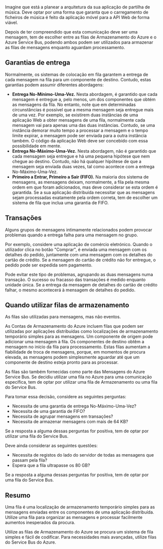 Imagine que está a planear a arquitetura da sua aplicação de partilha de música. Deve optar por uma forma que garanta que o carregamento de ficheiros de música é feito da aplicação móvel para a API Web de forma viável.

Depois de ter compreendido que esta comunicação deve ser uma mensagem, tem de escolher entre as filas de Armazenamento do Azure e o Azure Service Bus, podendo ambos podem ser utilizados para armazenar as filas de mensagens enquanto aguardam processamento.

## <a name="delivery-guarantees"></a>Garantias de entrega

Normalmente, os sistemas de colocação em fila garantem a entrega de cada mensagem na fila para um componente de destino. Contudo, estas garantias podem assumir diferentes abordagens:

- **Entrega No-Mínimo-Uma-Vez.** Nesta abordagem, é garantido que cada mensagem é entregue a, pelo menos, um dos componentes que obtém as mensagens da fila. No entanto, note que em determinadas circunstâncias é possível que a mesma mensagem seja entregue mais de uma vez. Por exemplo, se existirem duas instâncias de uma aplicação Web a obter mensagens de uma fila, normalmente cada mensagem vai para apenas uma das duas instâncias. Contudo, se uma instância demorar muito tempo a processar a mensagem e o tempo limite expirar, a mensagem pode ser enviada para a outra instância também. O código da aplicação Web deve ser concebido com essa possibilidade em mente.
- **Entrega No-Máximo-Uma-Vez.** Nesta abordagem, não é garantido que cada mensagem seja entregue e há uma pequena hipótese que nem chegue ao destino. Contudo, não há qualquer hipótese de que a mensagem seja enviada duas vezes, tal como acontece com a entrega No-Máximo-Uma-Vez.
- **Primeiro a Entrar, Primeiro a Sair (FIFO).** Na maioria dos sistema de mensagens, as mensagens deixam, normalmente, a fila pela mesma ordem em que foram adicionados, mas deve considerar se esta ordem é garantida. Se a sua aplicação distribuída necessitar que as mensagens sejam processadas exatamente pela ordem correta, tem de escolher um sistema de fila que inclua uma garantia de FIFO.

## <a name="transactions"></a>Transações

Alguns grupos de mensagens intimamente relacionados podem provocar problemas quando a entrega falha para uma mensagem no grupo.

Por exemplo, considere uma aplicação de comércio eletrónico. Quando o utilizador clica no botão "Comprar", é enviada uma mensagem com os detalhes do pedido, juntamente com uma mensagem com os detalhes do cartão de crédito. Se a mensagem do cartão de crédito não for entregue, o pedido pode ser expedida sem pagamento.

Pode evitar este tipo de problemas, agrupando as duas mensagens numa transação. O sucesso ou fracasso das transações é medido enquanto unidade única. Se a entrega da mensagem de detalhes do cartão de crédito falhar, o mesmo acontecerá à mensagem de detalhes do pedido.

## <a name="when-to-use-storage-queues"></a>Quando utilizar filas de armazenamento

As filas são utilizadas para mensagens, mas não eventos.

As Contas de Armazenamento do Azure incluem filas que podem ser utilizadas por aplicações distribuídas como localizações de armazenamento temporário simples para as mensagens. Um componente de origem pode adicionar uma mensagem à fila. Os componentes de destino obtêm a mensagem no início da fila para processamento. Estas filas aumentam a fiabilidade de troca de mensagens, porque, em momentos de procura elevada, as mensagens podem simplesmente aguardar até que um componente de destino esteja pronto para as processar.

As filas são também fornecidas como parte das Mensagens do Azure Service Bus. Se decidiu utilizar uma fila no Azure para uma comunicação específica, tem de optar por utilizar uma fila de Armazenamento ou uma fila do Service Bus.

Para tomar essa decisão, considere as seguintes perguntas:

- Necessita de uma garantia de entrega No-Máximo-Uma-Vez?
- Necessita de uma garantia de FIFO?
- Necessita de agrupar mensagens em transações?
- Necessita de armazenar mensagens com mais de 64 KB?

Se a resposta a alguma dessas perguntas for positiva, tem de optar por utilizar uma fila do Service Bus.

Deve ainda considerar as seguintes questões:

- Necessita de registos do lado do servidor de todas as mensagens que passam pela fila?
- Espera que a fila ultrapasse os 80 GB?

Se a resposta a alguma dessas perguntas for positiva, tem de optar por uma fila do Service Bus.

## <a name="summary"></a>Resumo

Uma fila é uma localização de armazenamento temporário simples para as mensagens enviadas entre os componentes de uma aplicação distribuída. Utilize uma fila para organizar as mensagens e processar facilmente aumentos inesperados da procura.

Utilize as filas de Armazenamento do Azure se procura um sistema de fila simples e fácil de codificar. Para necessidades mais avançadas, utilize filas do Service Bus do Azure.